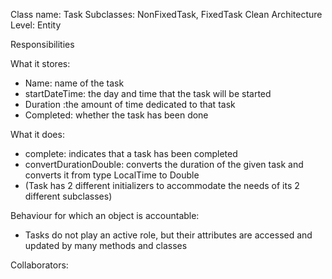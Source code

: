 Class name: Task
Subclasses: NonFixedTask, FixedTask
Clean Architecture Level: Entity

Responsibilities

What it stores: 
* Name: name of the task
* startDateTime: the day and time that the task will be started 
* Duration :the amount of time dedicated to that task
* Completed: whether the task has been done

What it does:
* complete: indicates that a task has been completed
* convertDurationDouble: converts the duration of the given task and converts it from type LocalTime to Double
* (Task has 2 different initializers to accommodate the needs of its 2 different subclasses)

Behaviour for which an object is accountable:
* Tasks do not play an active role, but their attributes are accessed and updated by many methods and classes

Collaborators:
